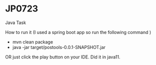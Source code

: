 # JP0723
Java Task 

How to run it (I used a spring boot app so run the following command )
- mvn clean package
- java -jar target/postools-0.0.1-SNAPSHOT.jar

OR just click the play button on your IDE. Did it in java11.
